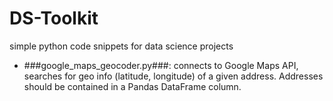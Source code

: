 # DS-Toolkit
simple python code snippets for data science projects

- ###google_maps_geocoder.py###: connects to Google Maps API, searches for geo info (latitude, longitude) of a given address. Addresses should be contained in a Pandas DataFrame column. 
